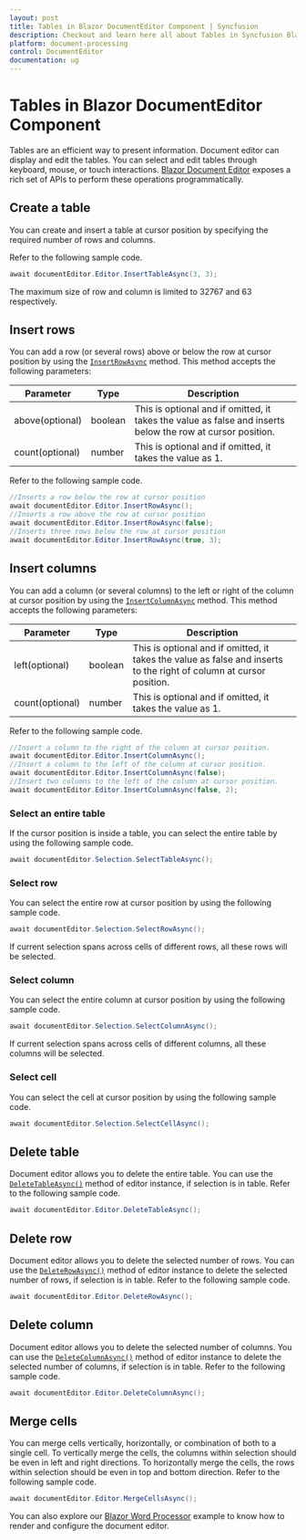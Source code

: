 ```yaml
---
layout: post
title: Tables in Blazor DocumentEditor Component | Syncfusion
description: Checkout and learn here all about Tables in Syncfusion Blazor DocumentEditor component and much more.
platform: document-processing
control: DocumentEditor
documentation: ug
---
```


# Tables in Blazor DocumentEditor Component

Tables are an efficient way to present information. Document editor can display and edit the tables. You can select and edit tables through keyboard, mouse, or touch interactions. [Blazor Document Editor](https://www.syncfusion.com/blazor-components/blazor-word-processor) exposes a rich set of APIs to perform these operations programmatically.

## Create a table

You can create and insert a table at cursor position by specifying the required number of rows and columns.

Refer to the following sample code.

```csharp
await documentEditor.Editor.InsertTableAsync(3, 3);
```

The maximum size of row and column is limited to 32767 and 63 respectively.

## Insert rows

You can add a row (or several rows) above or below the row at cursor position by using the [`InsertRowAsync`](https://help.syncfusion.com/cr/blazor/Syncfusion.Blazor.DocumentEditor.EditorModule.html#Syncfusion_Blazor_DocumentEditor_EditorModule_InsertRowAsync_System_Boolean_System_Nullable_System_Double__) method. This method accepts the following parameters:

Parameter | Type | Description
----------|------|-------------
above(optional) | boolean | This is optional and if omitted, it takes the value as false and inserts below the row at cursor position.
count(optional) | number | This is optional and if omitted, it takes the value as 1.

Refer to the following sample code.

```csharp
//Inserts a row below the row at cursor position
await documentEditor.Editor.InsertRowAsync();
//Inserts a row above the row at cursor position
await documentEditor.Editor.InsertRowAsync(false);
//Inserts three rows below the row at cursor position
await documentEditor.Editor.InsertRowAsync(true, 3);
```

## Insert columns

You can add a column (or several columns) to the left or right of the column at cursor position by using the [`InsertColumnAsync`](https://help.syncfusion.com/cr/blazor/Syncfusion.Blazor.DocumentEditor.EditorModule.html#Syncfusion_Blazor_DocumentEditor_EditorModule_InsertColumnAsync_System_Boolean_System_Nullable_System_Double__) method. This method accepts the following parameters:

Parameter | Type | Description
----------|------|-------------
left(optional) | boolean| This is optional and if omitted, it takes the value as false and inserts to the right of column at cursor position.
count(optional) | number |  This is optional and if omitted, it takes the value as 1.

Refer to the following sample code.

```csharp
//Insert a column to the right of the column at cursor position.
await documentEditor.Editor.InsertColumnAsync();
//Insert a column to the left of the column at cursor position.
await documentEditor.Editor.InsertColumnAsync(false);
//Insert two columns to the left of the column at cursor position.
await documentEditor.Editor.InsertColumnAsync(false, 2);
```

### Select an entire table

If the cursor position is inside a table, you can select the entire table by using the following sample code.

```csharp
await documentEditor.Selection.SelectTableAsync();
```

### Select row

You can select the entire row at cursor position by using the following sample code.

```csharp
await documentEditor.Selection.SelectRowAsync();
```

If current selection spans across cells of different rows, all these rows will be selected.

### Select column

You can select the entire column at cursor position by using the following sample code.

```csharp
await documentEditor.Selection.SelectColumnAsync();
```

If current selection spans across cells of different columns, all these columns will be selected.

### Select cell

You can select the cell at cursor position by using the following sample code.

```csharp
await documentEditor.Selection.SelectCellAsync();
```

## Delete table

Document editor allows you to delete the entire table. You can use the [`DeleteTableAsync()`](https://help.syncfusion.com/cr/blazor/Syncfusion.Blazor.DocumentEditor.EditorModule.html#Syncfusion_Blazor_DocumentEditor_EditorModule_DeleteTableAsync) method of editor instance, if selection is in table. Refer to the following sample code.

```csharp
await documentEditor.Editor.DeleteTableAsync();
```

## Delete row

Document editor allows you to delete the selected number of rows. You can use the [`DeleteRowAsync()`](https://help.syncfusion.com/cr/blazor/Syncfusion.Blazor.DocumentEditor.EditorModule.html#Syncfusion_Blazor_DocumentEditor_EditorModule_DeleteRowAsync) method of editor instance to delete the selected number of rows, if selection is in table. Refer to the following sample code.

```csharp
await documentEditor.Editor.DeleteRowAsync();
```

## Delete column

Document editor allows you to delete the selected number of columns. You can use the [`DeleteColumnAsync()`](https://help.syncfusion.com/cr/blazor/Syncfusion.Blazor.DocumentEditor.EditorModule.html#Syncfusion_Blazor_DocumentEditor_EditorModule_DeleteColumnAsync) method of editor instance to delete the selected number of columns, if selection is in table. Refer to the following sample code.

```csharp
await documentEditor.Editor.DeleteColumnAsync();
```

## Merge cells

You can merge cells vertically, horizontally, or combination of both to a single cell. To vertically merge the cells, the columns within selection should be even in left and right directions. To horizontally merge the cells, the rows within selection should be even in top and bottom direction.
Refer to the following sample code.

```csharp
await documentEditor.Editor.MergeCellsAsync();
```

You can also explore our [Blazor Word Processor](https://document.syncfusion.com/demos/docx-editor/blazor-server/document-editor/default-functionalities) example to know how to render and configure the document editor.
